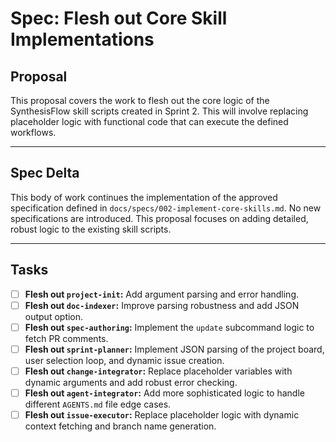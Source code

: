 # Spec: Flesh out Core Skill Implementations

## Proposal

This proposal covers the work to flesh out the core logic of the SynthesisFlow skill scripts created in Sprint 2. This will involve replacing placeholder logic with functional code that can execute the defined workflows.

---

## Spec Delta

This body of work continues the implementation of the approved specification defined in `docs/specs/002-implement-core-skills.md`. No new specifications are introduced. This proposal focuses on adding detailed, robust logic to the existing skill scripts.

---

## Tasks

- [ ] **Flesh out `project-init`:** Add argument parsing and error handling.
- [ ] **Flesh out `doc-indexer`:** Improve parsing robustness and add JSON output option.
- [ ] **Flesh out `spec-authoring`:** Implement the `update` subcommand logic to fetch PR comments.
- [ ] **Flesh out `sprint-planner`:** Implement JSON parsing of the project board, user selection loop, and dynamic issue creation.
- [ ] **Flesh out `change-integrator`:** Replace placeholder variables with dynamic arguments and add robust error checking.
- [ ] **Flesh out `agent-integrator`:** Add more sophisticated logic to handle different `AGENTS.md` file edge cases.
- [ ] **Flesh out `issue-executor`:** Replace placeholder logic with dynamic context fetching and branch name generation.
